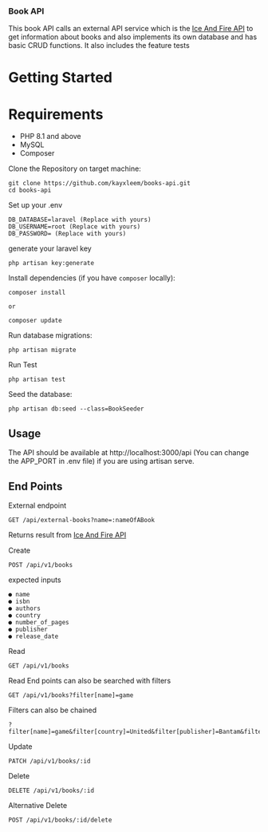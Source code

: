 ### Book API

This book API calls an external API service which is the [Ice And Fire API](https://www.anapioficeandfire.com/api/books) to get information about books and also implements its own database and has basic
CRUD functions.
It also includes the feature tests

# Getting Started

# Requirements
  - PHP 8.1 and above
  - MySQL
  - Composer

Clone the Repository on target machine:


    git clone https://github.com/kayxleem/books-api.git
    cd books-api

Set up your .env

    DB_DATABASE=laravel (Replace with yours)
    DB_USERNAME=root (Replace with yours)
    DB_PASSWORD= (Replace with yours)

generate your laravel key

    php artisan key:generate


Install dependencies (if you have `composer` locally):

    composer install

    or 

    composer update

Run database migrations:

    php artisan migrate

Run Test

    php artisan test

Seed the database:

    php artisan db:seed --class=BookSeeder

## Usage

The API should be available at http://localhost:3000/api (You can change the APP_PORT in .env file) if you are using artisan serve.

## End Points

External endpoint

    GET /api/external-books?name=:nameOfABook

Returns result from [Ice And Fire API](https://www.anapioficeandfire.com/api/books)

Create

    POST /api/v1/books

expected inputs

    ● name
    ● isbn
    ● authors
    ● country
    ● number_of_pages
    ● publisher
    ● release_date



Read

    GET /api/v1/books

Read End points can also be searched with filters

    GET /api/v1/books?filter[name]=game

Filters can also be chained

    ?filter[name]=game&filter[country]=United&filter[publisher]=Bantam&filter[release_date]=1996


Update

    PATCH /api/v1/books/:id

Delete

    DELETE /api/v1/books/:id

Alternative Delete

    POST /api/v1/books/:id/delete





